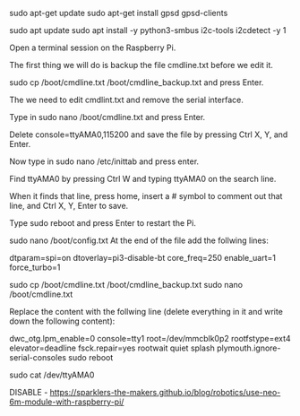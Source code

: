 sudo apt-get update
sudo apt-get install gpsd gpsd-clients

sudo apt update
sudo apt install -y python3-smbus i2c-tools
i2cdetect -y 1


Open a terminal session on the Raspberry Pi.

The first thing we will do is backup the file cmdline.txt before we edit it.

sudo cp /boot/cmdline.txt /boot/cmdline_backup.txt and press Enter.

The we need to edit cmdlint.txt and remove the serial interface.

Type in sudo nano /boot/cmdline.txt and press Enter.

Delete console=ttyAMA0,115200 and save the file by pressing Ctrl X, Y, and Enter.

Now type in sudo nano /etc/inittab and press enter.

Find ttyAMA0 by pressing Ctrl W and typing ttyAMA0 on the search line.

When it finds that line, press home, insert a # symbol to comment out that line, and Ctrl X, Y, Enter to save.

Type sudo reboot and press Enter to restart the Pi.



sudo nano /boot/config.txt
At the end of the file add the follwing lines:

dtparam=spi=on
dtoverlay=pi3-disable-bt
core_freq=250
enable_uart=1
force_turbo=1

sudo cp /boot/cmdline.txt /boot/cmdline_backup.txt
sudo nano /boot/cmdline.txt

Replace the content with the follwing line (delete everything in it and write down the following content):

dwc_otg.lpm_enable=0 console=tty1 root=/dev/mmcblk0p2 rootfstype=ext4 elevator=deadline fsck.repair=yes rootwait quiet splash plymouth.ignore-serial-consoles
sudo reboot

sudo cat /dev/ttyAMA0

DISABLE - https://sparklers-the-makers.github.io/blog/robotics/use-neo-6m-module-with-raspberry-pi/


